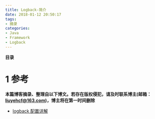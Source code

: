 ```yaml
---
title: Logback-简介
date: 2018-01-12 20:50:17
tags: 
- 摘录
categories: 
- Java
- Framework
- Logback
---
```


__目录__

<!-- toc -->
<!--more-->

# 1 参考

__本篇博客摘录、整理自以下博文。若存在版权侵犯，请及时联系博主(邮箱：liuyehcf@163.com)，博主将在第一时间删除__

* [logback 配置详解](https://www.jianshu.com/p/1ded57f6c4e3)
